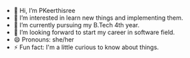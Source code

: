 - 👋 Hi, I’m PKeerthisree
- 👀 I’m interested in learn new things and implementing them.
- 🌱 I’m currently pursuing my B.Tech 4th year. 
- 💞️ I’m looking forward to start my career in software field.
- 😄 Pronouns: she/her
- ⚡ Fun fact: I'm a little curious to know about things.

<!---
PKeerthisree/PKeerthisree is a ✨ special ✨ repository because its `README.md` (this file) appears on your GitHub profile.
You can click the Preview link to take a look at your changes.
--->
